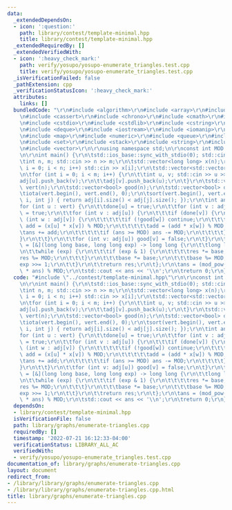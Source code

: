 ```yaml
---
data:
  _extendedDependsOn:
  - icon: ':question:'
    path: library/contest/template-minimal.hpp
    title: library/contest/template-minimal.hpp
  _extendedRequiredBy: []
  _extendedVerifiedWith:
  - icon: ':heavy_check_mark:'
    path: verify/yosupo/yosupo-enumerate_triangles.test.cpp
    title: verify/yosupo/yosupo-enumerate_triangles.test.cpp
  _isVerificationFailed: false
  _pathExtension: cpp
  _verificationStatusIcon: ':heavy_check_mark:'
  attributes:
    links: []
  bundledCode: "\r\n#include <algorithm>\r\n#include <array>\r\n#include <bitset>\r\
    \n#include <cassert>\r\n#include <chrono>\r\n#include <cmath>\r\n#include <complex>\r\
    \n#include <cstdio>\r\n#include <cstdlib>\r\n#include <cstring>\r\n#include <ctime>\r\
    \n#include <deque>\r\n#include <iostream>\r\n#include <iomanip>\r\n#include <list>\r\
    \n#include <map>\r\n#include <numeric>\r\n#include <queue>\r\n#include <random>\r\
    \n#include <set>\r\n#include <stack>\r\n#include <string>\r\n#include <unordered_map>\r\
    \n#include <vector>\r\n\r\nusing namespace std;\n\r\nconst int MOD = 998244353;\r\
    \n\r\nint main() {\r\n\tstd::ios_base::sync_with_stdio(0); std::cin.tie(0);\r\n\
    \tint n, m; std::cin >> n >> m;\r\n\tstd::vector<long long> x(n);\r\n\tfor (int\
    \ i = 0; i < n; i++) std::cin >> x[i];\r\n\tstd::vector<std::vector<int>> adj(n);\r\
    \n\tfor (int i = 0; i < m; i++) {\r\n\t\tint u, v; std::cin >> u >> v;\r\n\t\t\
    adj[u].push_back(v);\r\n\t\tadj[v].push_back(u);\r\n\t}\r\n\tstd::vector<int>\
    \ vert(n);\r\n\tstd::vector<bool> good(n);\r\n\tstd::vector<bool> done(n);\r\n\
    \tiota(vert.begin(), vert.end(), 0);\r\n\tsort(vert.begin(), vert.end(), [&](int\
    \ i, int j) { return adj[i].size() < adj[j].size(); });\r\n\tint ans = 0;\r\n\t\
    for (int u : vert) {\r\n\t\tdone[u] = true;\r\n\t\tfor (int v : adj[u]) good[v]\
    \ = true;\r\n\t\tfor (int v : adj[u]) {\r\n\t\t\tif (done[v]) {\r\n\t\t\t\tfor\
    \ (int w : adj[v]) {\r\n\t\t\t\t\tif (!good[w]) continue;\r\n\t\t\t\t\tlong long\
    \ add = (x[u] * x[v]) % MOD;\r\n\t\t\t\t\tadd = (add * x[w]) % MOD;\r\n\t\t\t\t\
    \tans += add;\r\n\t\t\t\t\tif (ans >= MOD) ans -= MOD;\r\n\t\t\t\t}\r\n\t\t\t\
    }\r\n\t\t}\r\n\t\tfor (int v: adj[u]) good[v] = false;\r\n\t}\r\n\tauto mod_pow\
    \ = [&](long long base, long long exp) -> long long {\r\n\t\tlong long res = 1;\r\
    \n\t\twhile (exp) {\r\n\t\t\tif (exp & 1) {\r\n\t\t\t\tres *= base;\r\n\t\t\t\t\
    res %= MOD;\r\n\t\t\t}\r\n\t\t\tbase *= base;\r\n\t\t\tbase %= MOD;\r\n\t\t\t\
    exp >>= 1;\r\n\t\t}\r\n\t\treturn res;\r\n\t};\r\n\tans = (mod_pow(3, MOD - 2)\
    \ * ans) % MOD;\r\n\tstd::cout << ans << '\\n';\r\n\treturn 0;\r\n}\r\n"
  code: "#include \"../contest/template-minimal.hpp\"\r\n\r\nconst int MOD = 998244353;\r\
    \n\r\nint main() {\r\n\tstd::ios_base::sync_with_stdio(0); std::cin.tie(0);\r\n\
    \tint n, m; std::cin >> n >> m;\r\n\tstd::vector<long long> x(n);\r\n\tfor (int\
    \ i = 0; i < n; i++) std::cin >> x[i];\r\n\tstd::vector<std::vector<int>> adj(n);\r\
    \n\tfor (int i = 0; i < m; i++) {\r\n\t\tint u, v; std::cin >> u >> v;\r\n\t\t\
    adj[u].push_back(v);\r\n\t\tadj[v].push_back(u);\r\n\t}\r\n\tstd::vector<int>\
    \ vert(n);\r\n\tstd::vector<bool> good(n);\r\n\tstd::vector<bool> done(n);\r\n\
    \tiota(vert.begin(), vert.end(), 0);\r\n\tsort(vert.begin(), vert.end(), [&](int\
    \ i, int j) { return adj[i].size() < adj[j].size(); });\r\n\tint ans = 0;\r\n\t\
    for (int u : vert) {\r\n\t\tdone[u] = true;\r\n\t\tfor (int v : adj[u]) good[v]\
    \ = true;\r\n\t\tfor (int v : adj[u]) {\r\n\t\t\tif (done[v]) {\r\n\t\t\t\tfor\
    \ (int w : adj[v]) {\r\n\t\t\t\t\tif (!good[w]) continue;\r\n\t\t\t\t\tlong long\
    \ add = (x[u] * x[v]) % MOD;\r\n\t\t\t\t\tadd = (add * x[w]) % MOD;\r\n\t\t\t\t\
    \tans += add;\r\n\t\t\t\t\tif (ans >= MOD) ans -= MOD;\r\n\t\t\t\t}\r\n\t\t\t\
    }\r\n\t\t}\r\n\t\tfor (int v: adj[u]) good[v] = false;\r\n\t}\r\n\tauto mod_pow\
    \ = [&](long long base, long long exp) -> long long {\r\n\t\tlong long res = 1;\r\
    \n\t\twhile (exp) {\r\n\t\t\tif (exp & 1) {\r\n\t\t\t\tres *= base;\r\n\t\t\t\t\
    res %= MOD;\r\n\t\t\t}\r\n\t\t\tbase *= base;\r\n\t\t\tbase %= MOD;\r\n\t\t\t\
    exp >>= 1;\r\n\t\t}\r\n\t\treturn res;\r\n\t};\r\n\tans = (mod_pow(3, MOD - 2)\
    \ * ans) % MOD;\r\n\tstd::cout << ans << '\\n';\r\n\treturn 0;\r\n}\r\n"
  dependsOn:
  - library/contest/template-minimal.hpp
  isVerificationFile: false
  path: library/graphs/enumerate-triangles.cpp
  requiredBy: []
  timestamp: '2022-07-21 16:12:33-04:00'
  verificationStatus: LIBRARY_ALL_AC
  verifiedWith:
  - verify/yosupo/yosupo-enumerate_triangles.test.cpp
documentation_of: library/graphs/enumerate-triangles.cpp
layout: document
redirect_from:
- /library/library/graphs/enumerate-triangles.cpp
- /library/library/graphs/enumerate-triangles.cpp.html
title: library/graphs/enumerate-triangles.cpp
---
```

